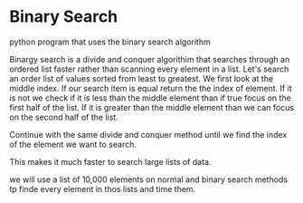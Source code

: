 # Binary Search
 python program that uses the binary search algorithm 

Binargy search is a divide and conquer algorithim that searches through an ordered list faster rather than scanning every element in a list.
Let's search an order list of values sorted from least to greatest. We first look at the middle index. If our search item is equal return the the index of element.
If it is not we check if it is less than the middle element than if true focus on the first half of the list.
If it is greater than the middle element than we can focus on the second half of the list.

Continue with the same divide and conquer method  until we find the index of the element we want to search.

This makes it much faster to search large lists of data.

we will use a list of 10,000 elements on normal and binary search methods tp finde every element in thos lists and time them.
